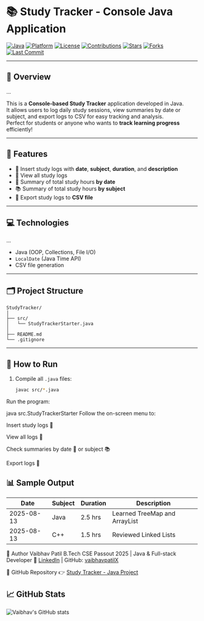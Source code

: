 
# 📚 Study Tracker - Console Java Application  


[![Java](https://img.shields.io/badge/Java-17-orange?logo=java&logoColor=white)](https://www.oracle.com/java/) 
[![Platform](https://img.shields.io/badge/Platform-Console-blue?logo=windows-terminal&logoColor=white)](#) 
[![License](https://img.shields.io/badge/License-MIT-green.svg)](LICENSE) 
[![Contributions](https://img.shields.io/badge/Contributions-Welcome-brightgreen)](#) 
[![Stars](https://img.shields.io/github/stars/vaibhavpatilX/StudyTracker?style=social)](https://github.com/vaibhavpatilX/StudyTracker/stargazers) 
[![Forks](https://img.shields.io/github/forks/vaibhavpatilX/StudyTracker?style=social)](https://github.com/vaibhavpatilX/StudyTracker/network/members) 
[![Last Commit](https://img.shields.io/github/last-commit/vaibhavpatilX/StudyTracker?color=yellow)](#)

---

## 🌟 Overview
...

This is a **Console-based Study Tracker** application developed in Java.  
It allows users to log daily study sessions, view summaries by date or subject, and export logs to CSV for easy tracking and analysis.  
Perfect for students or anyone who wants to **track learning progress** efficiently!

---

## 🚀 Features
- 📝 Insert study logs with **date**, **subject**, **duration**, and **description**  
- 📄 View all study logs  
- 📅 Summary of total study hours **by date**  
- 📚 Summary of total study hours **by subject**  
- 💾 Export study logs to **CSV file**

---

## 💻 Technologies
...

- Java (OOP, Collections, File I/O)  
- `LocalDate` (Java Time API)  
- CSV file generation  

---
## 🗂 Project Structure

```
StudyTracker/
│
├── src/
│   └── StudyTrackerStarter.java
│
├── README.md
└── .gitignore
```



---

## 🏃 How to Run
1. Compile all `.java` files:
   ```bash
   javac src/*.java

Run the program:

java src.StudyTrackerStarter
Follow the on-screen menu to:

Insert study logs 📝

View all logs 📄

Check summaries by date 📅 or subject 📚

Export logs 💾

## 📊 Sample Output

| Date       | Subject | Duration | Description                     |
|------------|---------|----------|---------------------------------|
| 2025-08-13 | Java    | 2.5 hrs  | Learned TreeMap and ArrayList   |
| 2025-08-13 | C++     | 1.5 hrs  | Reviewed Linked Lists           |


🌟 Author
Vaibhav Patil
B.Tech CSE Passout 2025 | Java & Full-stack Developer
🔗 [LinkedIn](https://www.linkedin.com/in/cs-er-vaibhav/) | GitHub: [vaibhavpatilX](https://github.com/vaibhavpatilX)

🔗 GitHub Repository
👉 [Study Tracker - Java Project](https://github.com/vaibhavpatilX/StudyTracker)

## 📈 GitHub Stats
![Vaibhav's GitHub stats](https://github-readme-stats.vercel.app/api/pin/?username=vaibhavpatilX&repo=StudyTracker&theme=radical)

